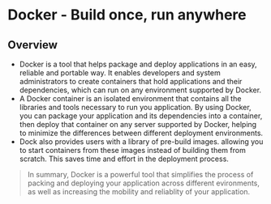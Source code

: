 # Docker - Build once, run anywhere

## Overview

- Docker is a tool that helps package and deploy applications in an easy, reliable and portable way. It enables developers and system administrators to create containers that hold applications and their dependencies, which can run on any environment supported by Docker.
- A Docker container is an isolated environment that contains all the libraries and tools necessary to run you application. By using Docker, you can package your application and its dependencies into a container, then deploy that container on any server supported by Docker, helping to minimize the differences between different deployment environments.
- Dock also provides users with a library of pre-build images. allowing you to start containers from these images instead of building them from scratch. This saves time and effort in the deployment process.

> In summary, Docker is a powerful tool that simplifies the process of packing and deploying your application across different evironments, as well as increasing the mobility and reliablity of your application.
